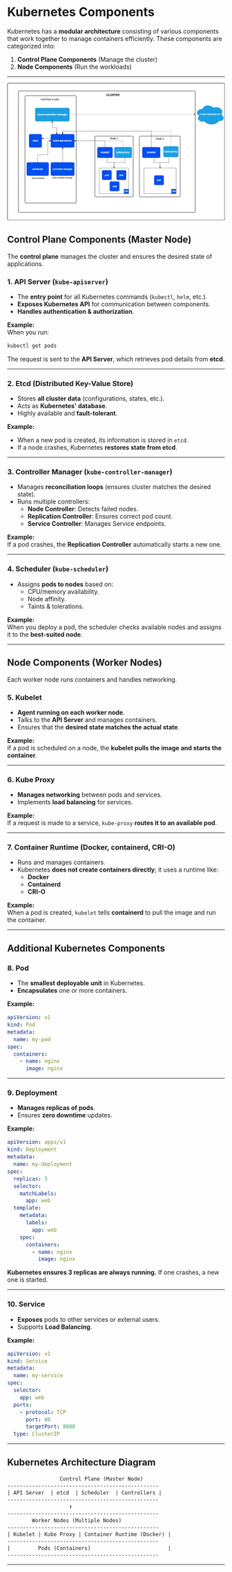 # **Kubernetes Components** 

Kubernetes has a **modular architecture** consisting of various components that work together to manage containers efficiently. These components are categorized into:
1. **Control Plane Components** (Manage the cluster)
2. **Node Components** (Run the workloads)

---

![img.png](img.png)

## **Control Plane Components (Master Node)**
The **control plane** manages the cluster and ensures the desired state of applications.

### **1. API Server (`kube-apiserver`)**
- The **entry point** for all Kubernetes commands (`kubectl`, `helm`, etc.).
- **Exposes Kubernetes API** for communication between components.
- **Handles authentication & authorization**.

**Example:**  
When you run:
```bash
kubectl get pods
```
The request is sent to the **API Server**, which retrieves pod details from **etcd**.

---

### **2. Etcd (Distributed Key-Value Store)**
- Stores **all cluster data** (configurations, states, etc.).
- Acts as **Kubernetes' database**.
- Highly available and **fault-tolerant**.

**Example:**
- When a new pod is created, its information is stored in `etcd`.
- If a node crashes, Kubernetes **restores state from etcd**.

---

### **3. Controller Manager (`kube-controller-manager`)**
- Manages **reconciliation loops** (ensures cluster matches the desired state).
- Runs multiple controllers:
    - **Node Controller**: Detects failed nodes.
    - **Replication Controller**: Ensures correct pod count.
    - **Service Controller**: Manages Service endpoints.

**Example:**  
If a pod crashes, the **Replication Controller** automatically starts a new one.

---

### **4. Scheduler (`kube-scheduler`)**
- Assigns **pods to nodes** based on:
    - CPU/memory availability.
    - Node affinity.
    - Taints & tolerations.

**Example:**  
When you deploy a pod, the scheduler checks available nodes and assigns it to the **best-suited node**.

---

## **Node Components (Worker Nodes)**
Each worker node runs containers and handles networking.

### **5. Kubelet**
- **Agent running on each worker node**.
- Talks to the **API Server** and manages containers.
- Ensures that the **desired state matches the actual state**.

**Example:**  
If a pod is scheduled on a node, the **kubelet pulls the image and starts the container**.

---

### **6. Kube Proxy**
- **Manages networking** between pods and services.
- Implements **load balancing** for services.

**Example:**  
If a request is made to a service, `kube-proxy` **routes it to an available pod**.

---

### **7. Container Runtime (Docker, containerd, CRI-O)**
- Runs and manages containers.
- Kubernetes **does not create containers directly**; it uses a runtime like:
    - **Docker**
    - **Containerd**
    - **CRI-O**

**Example:**  
When a pod is created, `kubelet` tells **containerd** to pull the image and run the container.

---

## **Additional Kubernetes Components**
### **8. Pod**
- The **smallest deployable unit** in Kubernetes.
- **Encapsulates** one or more containers.

**Example:**
```yaml
apiVersion: v1
kind: Pod
metadata:
  name: my-pod
spec:
  containers:
    - name: nginx
      image: nginx
```

---

### **9. Deployment**
- **Manages replicas of pods**.
- Ensures **zero downtime** updates.

**Example:**
```yaml
apiVersion: apps/v1
kind: Deployment
metadata:
  name: my-deployment
spec:
  replicas: 3
  selector:
    matchLabels:
      app: web
  template:
    metadata:
      labels:
        app: web
    spec:
      containers:
        - name: nginx
          image: nginx
```
**Kubernetes ensures 3 replicas are always running.** If one crashes, a new one is started.

---

### **10. Service**
- **Exposes** pods to other services or external users.
- Supports **Load Balancing**.

**Example:**
```yaml
apiVersion: v1
kind: Service
metadata:
  name: my-service
spec:
  selector:
    app: web
  ports:
    - protocol: TCP
      port: 80
      targetPort: 8080
  type: ClusterIP
```

---

## **Kubernetes Architecture Diagram**
```
                 Control Plane (Master Node)
-------------------------------------------------
| API Server  | etcd  | Scheduler  | Controllers |
-------------------------------------------------
                    ⬇
-------------------------------------------------
        Worker Nodes (Multiple Nodes)
-------------------------------------------------
| Kubelet | Kube Proxy | Container Runtime (Docker) |
-------------------------------------------------
|         Pods (Containers)                         |
-------------------------------------------------
```

---




